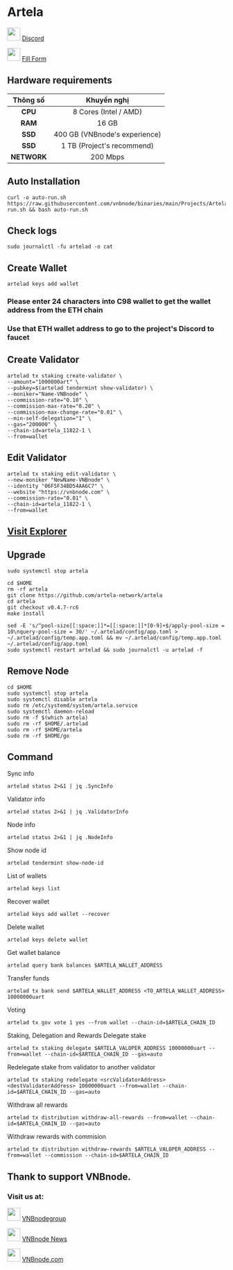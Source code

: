 # Artela
<img src="https://github.com/vnbnode/VNBnode-Guides/assets/76662222/7724db8a-a28e-452b-8431-ed5a748ba9bd" width="30"/> <a href="https://discord.gg/artela" target="_blank">Discord</a>

<img src="https://github.com/vnbnode/VNBnode-Guides/assets/76662222/4b23c7fc-4ffb-4126-a0a8-92caa02acb51" width="30"/> <a href="https://atkty6pceir.typeform.com/to/o4359Rsd" target="_blank">Fill Form</a>
## Hardware requirements

|   Thông số  |        Khuyến nghị        |
| :---------: | :-----------------------: |
|   **CPU**   |          8 Cores (Intel / AMD)        |
|   **RAM**   |          16 GB            |
|   **SSD**   |          400 GB (VNBnode's experience)          | 
|   **SSD**   |          1 TB  (Project's recommend)           | 
| **NETWORK** |          200 Mbps         |

## Auto Installation
```
curl -o auto-run.sh https://raw.githubusercontent.com/vnbnode/binaries/main/Projects/Artela/auto-run.sh && bash auto-run.sh
```

## Check logs
```
sudo journalctl -fu artelad -o cat
```
## Create Wallet
```
artelad keys add wallet
```
### Please enter 24 characters into C98 wallet to get the wallet address from the ETH chain
### Use that ETH wallet address to go to the project's Discord to faucet
## Create Validator
```
artelad tx staking create-validator \
--amount="1000000art" \
--pubkey=$(artelad tendermint show-validator) \
--moniker="Name-VNBnode" \
--commission-rate="0.10" \
--commission-max-rate="0.20" \
--commission-max-change-rate="0.01" \
--min-self-delegation="1" \
--gas="200000" \
--chain-id=artela_11822-1 \
--from=wallet
```
## Edit Validator
```
artelad tx staking edit-validator \
--new-moniker "NewName-VNBnode" \
--identity "06F5F34BD54AA6C7" \
--website "https://vnbnode.com" \
--commission-rate="0.01" \
--chain-id=artela_11822-1 \
--from=wallet
```
## [Visit Explorer](https://test.explorer.ist/artela/staking)
## Upgrade
```
sudo systemctl stop artela
```
```
cd $HOME
rm -rf artela
git clone https://github.com/artela-network/artela
cd artela
git checkout v0.4.7-rc6
make install
```
```
sed -E 's/^pool-size[[:space:]]*=[[:space:]]*[0-9]+$/apply-pool-size = 10\nquery-pool-size = 30/' ~/.artelad/config/app.toml > ~/.artelad/config/temp.app.toml && mv ~/.artelad/config/temp.app.toml ~/.artelad/config/app.toml
sudo systemctl restart artelad && sudo journalctl -u artelad -f
```
## Remove Node
```
cd $HOME
sudo systemctl stop artela
sudo systemctl disable artela
sudo rm /etc/systemd/system/artela.service
sudo systemctl daemon-reload
sudo rm -f $(which artela)
sudo rm -rf $HOME/.artelad
sudo rm -rf $HOME/artela
sudo rm -rf $HOME/go
```
## Command
Sync info
```
artelad status 2>&1 | jq .SyncInfo
```
Validator info
```
artelad status 2>&1 | jq .ValidatorInfo
```
Node info
```
artelad status 2>&1 | jq .NodeInfo
```
Show node id
```
artelad tendermint show-node-id
```
List of wallets
```
artelad keys list
```
Recover wallet
```
artelad keys add wallet --recover
```
Delete wallet
```
artelad keys delete wallet
```
Get wallet balance
```
artelad query bank balances $ARTELA_WALLET_ADDRESS
```
Transfer funds
```
artelad tx bank send $ARTELA_WALLET_ADDRESS <TO_ARTELA_WALLET_ADDRESS> 10000000uart
```
Voting
```
artelad tx gov vote 1 yes --from wallet --chain-id=$ARTELA_CHAIN_ID
```
Staking, Delegation and Rewards
Delegate stake
```
artelad tx staking delegate $ARTELA_VALOPER_ADDRESS 10000000uart --from=wallet --chain-id=$ARTELA_CHAIN_ID --gas=auto
```
Redelegate stake from validator to another validator
```
artelad tx staking redelegate <srcValidatorAddress> <destValidatorAddress> 10000000uart --from=wallet --chain-id=$ARTELA_CHAIN_ID --gas=auto
```
Withdraw all rewards
```
artelad tx distribution withdraw-all-rewards --from=wallet --chain-id=$ARTELA_CHAIN_ID --gas=auto
```
Withdraw rewards with commision
```
artelad tx distribution withdraw-rewards $ARTELA_VALOPER_ADDRESS --from=wallet --commission --chain-id=$ARTELA_CHAIN_ID
```
## Thank to support VNBnode.
### Visit us at:

<img src="https://user-images.githubusercontent.com/50621007/183283867-56b4d69f-bc6e-4939-b00a-72aa019d1aea.png" width="30"/> <a href="https://t.me/VNBnodegroup" target="_blank">VNBnodegroup</a>

<img src="https://user-images.githubusercontent.com/50621007/183283867-56b4d69f-bc6e-4939-b00a-72aa019d1aea.png" width="30"/> <a href="https://t.me/Vnbnode" target="_blank">VNBnode News</a>

<img src="https://github.com/vnbnode/binaries/blob/main/Logo/VNBnode.jpg" width="30"/> <a href="https://VNBnode.com" target="_blank">VNBnode.com</a>
